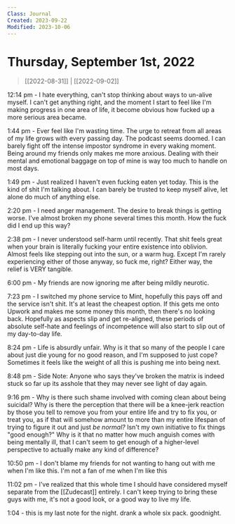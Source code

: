 ```yaml
---
Class: Journal
Created: 2023-09-22
Modified: 2023-10-06
---
```


# Thursday, September 1st, 2022

> [[2022-08-31]] | [[2022-09-02]]

12:14 pm - I hate everything, can't stop thinking about ways to un-alive myself. I can't get anything right, and the moment I start to feel like I'm making progress in one area of life, it become obvious how fucked up a more serious area became.

1:44 pm - Ever feel like I'm wasting time. The urge to retreat from all areas of my life grows with every passing day. The podcast seems doomed. I can barely fight off the intense impostor syndrome in every waking moment. Being around my friends only makes me more anxious. Dealing with their mental and emotional baggage on top of mine is way too much to handle on most days.

1:49 pm - Just realized I haven't even fucking eaten yet today. This is the kind of shit I'm talking about. I can barely be trusted to keep myself alive, let alone do much of anything else.

2:20 pm - I need anger management. The desire to break things is getting worse. I've almost broken my phone several times this month. How the fuck did I end up this way?

2:38 pm - I never understood self-harm until recently. That shit feels great when your brain is literally fucking your entire existence into oblivion. Almost feels like stepping out into the sun, or a warm hug. Except I'm rarely experiencing either of those anyway, so fuck me, right? Either way, the relief is VERY tangible.

6:00 pm - My friends are now ignoring me after being mildly neurotic.

7:23 pm - I switched my phone service to Mint, hopefully this pays off and the service isn't shit. It's at least the cheapest option. If this gets me onto Upwork and makes me some money this month, then there's no looking back. Hopefully as aspects slip and get re-aligned, these periods of absolute self-hate and feelings of incompetence will also start to slip out of my day-to-day life.

8:24 pm - Life is absurdly unfair. Why is it that so many of the people I care about just die young for no good reason, and I'm supposed to just cope? Sometimes it feels like the weight of all this is pushing me into being next.

8:48 pm - Side Note: Anyone who says they've broken the matrix is indeed stuck so far up its asshole that they may never see light of day again.

9:16 pm - Why is there such shame involved with coming clean about being suicidal? Why is there the perception that there will be a knee-jerk reaction by those you tell to remove you from your entire life and try to fix you, or treat you, as if that will somehow amount to more than my entire lifespan of trying to figure it out and just *be normal?* Isn't my own initiative to fix things "good enough?" Why is it that no matter how much anguish comes with being mentally ill, that I can't seem to get enough of a higher-level perspective to actually make any kind of difference?

10:50 pm - I don't blame my friends for not wanting to hang out with me when I'm like this. I'm not a fan of me when I'm like this

11:02 pm - I've realized that this whole time I should have considered myself separate from the [[Zudecast]] entirely. I can't keep trying to bring these guys with me, it's not a good look, or a good way to live my life.

1:04 - this is my last note for the night. drank a whole six pack. goodnight.
